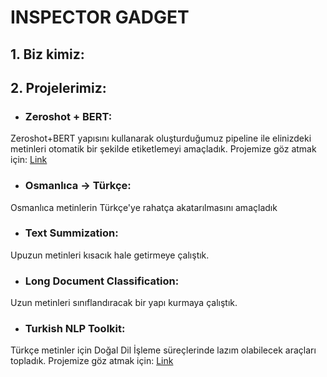 # INSPECTOR GADGET
## 1. Biz kimiz:

## 2. Projelerimiz:
 * ### Zeroshot + BERT: <br>
 Zeroshot+BERT yapısını kullanarak oluşturduğumuz pipeline ile elinizdeki metinleri otomatik bir şekilde etiketlemeyi amaçladık. Projemize göz atmak için: <a href= "https://github.com/inspectorgadgetteknofest/inspector-gadget-acikhack2021/tree/main/Zeroshot"> Link </a>
 * ### Osmanlıca -> Türkçe: <br> 
 Osmanlıca metinlerin Türkçe'ye rahatça akatarılmasını amaçladık
 * ### Text Summization: <br> 
 Upuzun metinleri kısacık hale getirmeye çalıştık.
 * ### Long Document Classification: <br> 
 Uzun metinleri sınıflandıracak bir yapı kurmaya çalıştık.
 * ### Turkish NLP Toolkit: <br> 
 Türkçe metinler için Doğal Dil İşleme süreçlerinde lazım olabilecek araçları topladık. Projemize göz atmak için: <a href = "https://github.com/inspectorgadgetteknofest/inspector-gadget-acikhack2021/tree/main/ToolsTwitter"> Link </a>
